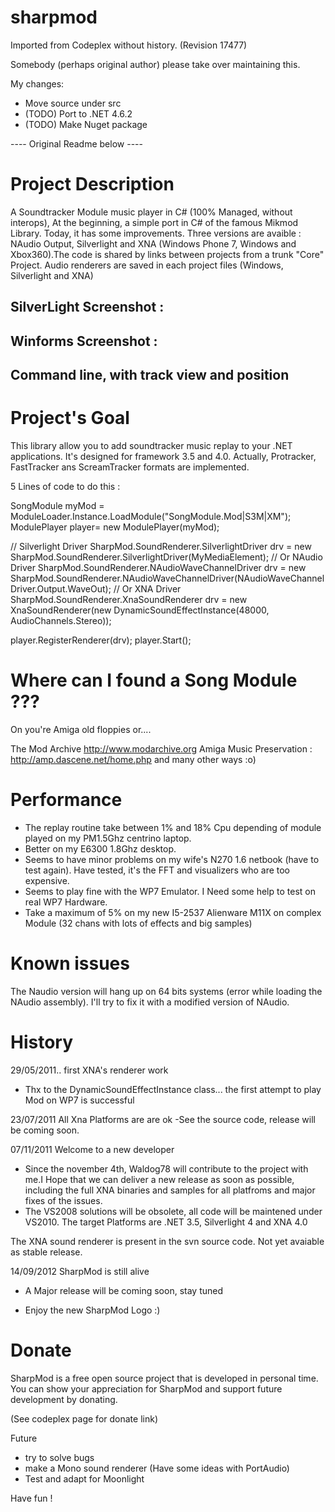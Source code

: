 # sharpmod 

Imported from Codeplex without history.  (Revision 17477)

Somebody (perhaps original author) please take over maintaining this.

My changes:
 - Move source under src
 - (TODO) Port to .NET 4.6.2
 - (TODO) Make Nuget package

---- Original Readme below ----

# Project Description

A Soundtracker Module music player in C# (100% Managed, without interops), At the beginning, a simple port in C# of the famous Mikmod Library. Today, it has some improvements. Three versions are avaible : NAudio Output, Silverlight and XNA (Windows Phone 7, Windows and Xbox360).The code is shared by links between projects from a trunk "Core" Project. Audio renderers are saved in each project files (Windows, Silverlight and XNA)

## SilverLight Screenshot :


## Winforms Screenshot :


## Command line, with track view and position


# Project's Goal

This library allow you to add soundtracker music replay to your .NET applications. It's designed for framework 3.5 and 4.0.
Actually, Protracker, FastTracker ans ScreamTracker formats are implemented.


5 Lines of code to do this :

SongModule myMod = ModuleLoader.Instance.LoadModule("SongModule.Mod|S3M|XM");
ModulePlayer player= new ModulePlayer(myMod);

// Silverlight Driver
SharpMod.SoundRenderer.SilverlightDriver drv = new SharpMod.SoundRenderer.SilverlightDriver(MyMediaElement);
// Or NAudio Driver
SharpMod.SoundRenderer.NAudioWaveChannelDriver drv = new SharpMod.SoundRenderer.NAudioWaveChannelDriver(NAudioWaveChannelDriver.Output.WaveOut);
// Or XNA Driver
SharpMod.SoundRenderer.XnaSoundRenderer drv = new XnaSoundRenderer(new DynamicSoundEffectInstance(48000, AudioChannels.Stereo));

player.RegisterRenderer(drv);
player.Start();



# Where can I found a Song Module ???

On you're Amiga old floppies or.... 

The Mod Archive http://www.modarchive.org
Amiga Music Preservation : http://amp.dascene.net/home.php
and many other ways :o)

# Performance

 - The replay routine take between 1% and 18% Cpu depending of module played on my PM1.5Ghz centrino laptop.
 - Better on my E6300 1.8Ghz desktop.
 - Seems to have minor problems on my wife's N270 1.6 netbook (have to test again). Have tested, it's the FFT and visualizers who are too expensive.
 - Seems to play fine with the WP7 Emulator. I Need some help to test on real WP7 Hardware.
 - Take a maximum of 5% on my new I5-2537 Alienware M11X on complex Module (32 chans with lots of effects and big samples)

# Known issues

The Naudio version will hang up on 64 bits systems (error while loading the NAudio assembly). I'll try to fix it with a modified version of NAudio.

# History

29/05/2011.. first XNA's renderer work
- Thx to the DynamicSoundEffectInstance class... the first attempt to play Mod on WP7 is successful

23/07/2011 All Xna Platforms are are ok
-See the source code, release will be coming soon.

07/11/2011 Welcome to a new developer
- Since the november 4th, Waldog78 will contribute to the project with me.I Hope that we can deliver a new release as soon as possible, including the full XNA binaries and samples for all platfroms and major fixes of the issues.
- The VS2008 solutions will be obsolete, all code will be maintened under VS2010. The target Platforms are .NET 3.5, Silverlight 4 and XNA 4.0

The XNA sound renderer is present in the svn source code. Not yet avaiable as stable release.

14/09/2012 SharpMod is still alive

 - A Major release will be coming soon, stay tuned

- Enjoy the new SharpMod Logo :)


# Donate

SharpMod is a free open source project that is developed in personal time. You can show your appreciation for SharpMod and support future development by donating.

(See codeplex page for donate link)





 





Future
- try to solve bugs
- make a Mono sound renderer (Have some ideas with PortAudio)
- Test and adapt for Moonlight

Have fun !